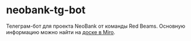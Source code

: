 # neobank-tg-bot

Телеграм-бот для проекта NeoBank от команды Red Beams. Основную информацию можно найти на [доске в Miro](https://miro.com/app/board/uXjVIINmFcQ=/?moveToWidget=3458764625320967063&cot=14).
